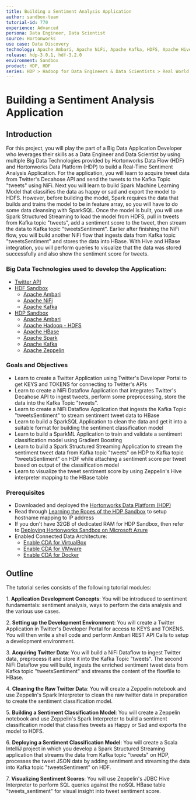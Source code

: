 ```yaml
---
title: Building a Sentiment Analysis Application
author: sandbox-team
tutorial-id: 770
experience: Advanced
persona: Data Engineer, Data Scientist
source: Hortonworks
use case: Data Discovery
technology: Apache Ambari, Apache NiFi, Apache Kafka, HDFS, Apache Hive, Apache HBase, Apache Spark, Apache Zeppelin
release: hdp-3.0.1, hdf-3.2.0
environment: Sandbox
product: HDP, HDF
series: HDP > Hadoop for Data Engineers & Data Scientists > Real World Examples, HDF > Develop Data Flow & Streaming Applications > Real World Examples
---
```


# Building a Sentiment Analysis Application

## Introduction

For this project, you will play the part of a Big Data Application Developer who leverages their skills as a Data Engineer and Data Scientist by using multiple Big Data Technologies provided by Hortonworks Data Flow (HDF) and Hortonworks Data Platform (HDP) to build a Real-Time Sentiment Analysis Application. For the application, you will learn to acquire tweet data from Twitter's Decahose API and send the tweets to the Kafka Topic "tweets" using NiFi. Next you will learn to build Spark Machine Learning Model that classifies the data as happy or sad and export the model to HDFS. However, before building the model, Spark requires the data that builds and trains the model to be in feature array, so you will have to do some data cleansing with SparkSQL. Once the model is built, you will use Spark Structured Streaming to load the model from HDFS, pull in tweets from Kafka topic "tweets", add a sentiment score to the tweet, then stream the data to Kafka topic "tweetsSentiment". Earlier after finishing the NiFi flow, you will build another NiFi flow that ingests data from Kafka topic "tweetsSentiment" and stores the data into HBase. With Hive and HBase integration, you will perform queries to visualize that the data was stored successfully and also show the sentiment score for tweets.

### Big Data Technologies used to develop the Application:

- [Twitter API](https://dev.twitter.com/)
- [HDF Sandbox](https://hortonworks.com/products/data-platforms/hdf/)
    - [Apache Ambari](https://ambari.apache.org/)
    - [Apache NiFi](https://nifi.apache.org/)
    - [Apache Kafka](http://kafka.apache.org/)
- [HDP Sandbox](https://hortonworks.com/products/data-platforms/hdp/)
    - [Apache Ambari](https://ambari.apache.org/)
    - [Apache Hadoop - HDFS](https://hadoop.apache.org/docs/r3.1.1/)
    - [Apache HBase](https://hbase.apache.org/)
    - [Apache Spark](https://spark.apache.org/)
    - [Apache Kafka](http://kafka.apache.org/)
    - [Apache Zeppelin](https://zeppelin.apache.org/)

### Goals and Objectives

- Learn to create a Twitter Application using Twitter's Developer Portal to get KEYS and TOKENS for connecting to Twitter's APIs
- Learn to create a NiFi Dataflow Application that integrates Twitter's Decahose API to ingest tweets, perform some preprocessing, store the data into the Kafka Topic "tweets".
- Learn to create a NiFi Dataflow Application that ingests the Kafka Topic "tweetsSentiment" to stream sentiment tweet data to HBase
- Learn to build a SparkSQL Application to clean the data and get it into a suitable format for building the sentiment classification model
- Learn to build a SparkML Application to train and validate a sentiment classification model using Gradient Boosting
- Learn to build a Spark Structured Streaming Application to stream the sentiment tweet data from Kafka topic "tweets" on HDP to Kafka topic "tweetsSentiment" on HDF while attaching a sentiment score per tweet based on output of the classification model
- Learn to visualize the tweet sentiment score by using Zeppelin's Hive interpreter mapping to the HBase table

### Prerequisites

- Downloaded and deployed the [Hortonworks Data Platform (HDP)](https://hortonworks.com/downloads/#sandbox)
- Read through [Learning the Ropes of the HDP Sandbox](https://hortonworks.com/tutorial/learning-the-ropes-of-the-hortonworks-sandbox/) to setup hostname mapping to IP address
- If you don't have 32GB of dedicated RAM for HDP Sandbox, then refer to [Deploying Hortonworks Sandbox on Microsoft Azure](https://hortonworks.com/tutorial/sandbox-deployment-and-install-guide/section/4/)
- Enabled Connected Data Architecture:
  - [Enable CDA for VirtualBox](https://hortonworks.com/tutorial/sandbox-deployment-and-install-guide/section/1/#enable-connected-data-architecture-cda---advanced-topic)
  - [Enable CDA for VMware](https://hortonworks.com/tutorial/sandbox-deployment-and-install-guide/section/2/#enable-connected-data-architecture-cda---advanced-topic)
  - [Enable CDA for Docker](https://hortonworks.com/tutorial/sandbox-deployment-and-install-guide/section/3/#enable-connected-data-architecture-cda---advanced-topic)

## Outline

The tutorial series consists of the following tutorial modules:

1\. **Application Development Concepts**: You will be introduced to sentiment fundamentals: sentiment analysis, ways to perform the data analysis and the various use cases.

2\. **Setting up the Development Environment**: You will create a Twitter Application in Twitter's Developer Portal for access to KEYS and TOKENS. You will then write a shell code and perform Ambari REST API Calls to setup a development environment.

3\. **Acquiring Twitter Data**: You will build a NiFi Dataflow to ingest Twitter data, preprocess it and store it into the Kafka Topic "tweets". The second NiFi Dataflow you will build, ingests the enriched sentiment tweet data from Kafka topic "tweetsSentiment" and streams the content of the flowfile to HBase.

4\. **Cleaning the Raw Twitter Data**: You will create a Zeppelin notebook and use Zeppelin's Spark Interpreter to clean the raw twitter data in preparation to create the sentiment classification model.

5\. **Building a Sentiment Classification Model**: You will create a Zeppelin notebook and use Zeppelin's Spark Interpreter to build a sentiment classification model that classifies tweets as Happy or Sad and exports the model to HDFS.

6\. **Deploying a Sentiment Classification Model**: You will create a Scala IntelliJ project in which you develop a Spark Structured Streaming application that streams the data from Kafka topic "tweets" on HDP, processes the tweet JSON data by adding sentiment and streaming the data into Kafka topic "tweetsSentiment" on HDF.

7\. **Visualizing Sentiment Scores**: You will use Zeppelin's JDBC Hive Interpreter to perform SQL queries against the noSQL HBase table "tweets_sentiment" for visual insight into tweet sentiment score.
